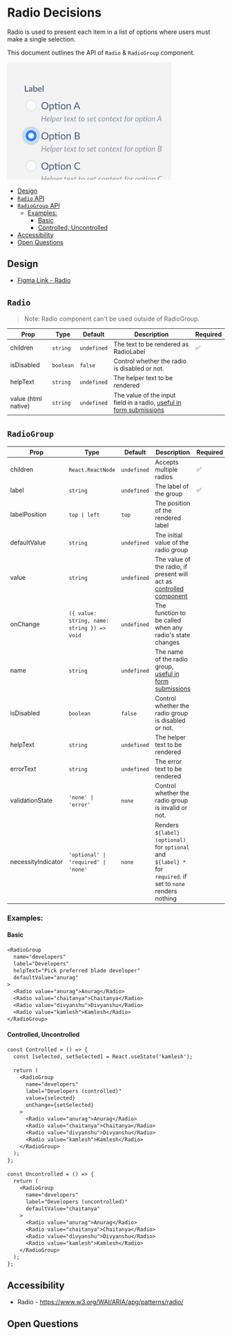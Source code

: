 # Radio Decisions <!-- omit in toc -->

Radio is used to present each item in a list of options where users must make a single selection.

This document outlines the API of `Radio` & `RadioGroup` component.

<img src="./radio_thumbnail.png" alt="Radio component thumbnail" width="380" />

- [Design](#design)
- [`Radio` API](#radio-api)
- [`RadioGroup` API](#radiogroup-api)
  - [Examples:](#examples)
    - [Basic](#basic)
    - [Controlled, Uncontrolled](#controlled-uncontrolled)
- [Accessibility](#accessibility)
- [Open Questions](#open-questions)

## Design

- [Figma Link - Radio](https://www.figma.com/file/jubmQL9Z8V7881ayUD95ps/Blade---Payment-Light?node-id=13133%3A160709)

## `Radio`

> Note: Radio component can't be used outside of RadioGroup.

| Prop                | Type                                    | Default     | Description                                                                                                                                                    | Required |
| ------------------- | --------------------------------------- | ----------- | -------------------------------------------------------------------------------------------------------------------------------------------------------------- | -------- |
| children            | `string`                                | `undefined` | The text to be rendered as RadioLabel                                                                                                                          | ✅       |
| isDisabled          | `boolean`                               | `false`     | Control whether the radio is disabled or not.                                                                                                                  |          |
| helpText            | `string`                                | `undefined` | The helper text to be rendered                                                                                                                                 |          |
| value (html native) | `string`                                | `undefined` | The value of the input field in a radio, [useful in form submissions](https://developer.mozilla.org/en-US/docs/Web/HTML/Element/input/radio#value)             |          |

## `RadioGroup`

| Prop               | Type                                        | Default     | Description                                                                                                                      | Required |
| ------------------ | ------------------------------------------- | ----------- | -------------------------------------------------------------------------------------------------------------------------------- | -------- |
| children           | `React.ReactNode`                           | `undefined` | Accepts multiple radios                                                                                                          | ✅       |
| label              | `string`                                    | `undefined` | The label of the group                                                                                                           | ✅       |
| labelPosition      | `top \| left`                               | `top`       | The position of the rendered label                                                                                               |          |
| defaultValue       | `string`                                    | `undefined` | The initial value of the radio group                                                                                             |          |
| value              | `string`                                    | `undefined` | The value of the radio, if present will act as [controlled component](https://reactjs.org/docs/forms.html#controlled-components) |          |
| onChange           | `({ value: string, name: string }) => void` | `undefined` | The function to be called when any radio's state changes                                                                         |          |
| name               | `string`                                    | `undefined` | The name of the radio group, [useful in form submissions](https://developer.mozilla.org/en-US/docs/Web/HTML/Element/input#name)  |          |
| isDisabled         | `boolean`                                   | `false`     | Control whether the radio group is disabled or not.                                                                              |          |
| helpText           | `string`                                    | `undefined` | The helper text to be rendered                                                                                                   |          |
| errorText          | `string`                                    | `undefined` | The error text to be rendered                                                                                                    |          |
| validationState    | `'none' \| 'error'`                         | `none`      | Control whether the radio group is invalid or not.                                                                               |          |
| necessityIndicator | `'optional' \| 'required' \| 'none'`        | `none`      | Renders `${label} (optional)` for `optional` and `${label} *` for `required`. if set to `none` renders nothing                   |          |

### Examples:

#### Basic

```tsx
<RadioGroup
  name="developers"
  label="Developers"
  helpText="Pick preferred blade developer"
  defaultValue="anurag"
>
  <Radio value="anurag">Anurag</Radio>
  <Radio value="chaitanya">Chaitanya</Radio>
  <Radio value="divyanshu">Divyanshu</Radio>
  <Radio value="kamlesh">Kamlesh</Radio>
</RadioGroup>
```

#### Controlled, Uncontrolled

```tsx
const Controlled = () => {
  const [selected, setSelected] = React.useState('kamlesh');

  return (
    <RadioGroup
      name="developers"
      label="Developers (controlled)"
      value={selected}
      onChange={setSelected}
    >
      <Radio value="anurag">Anurag</Radio>
      <Radio value="chaitanya">Chaitanya</Radio>
      <Radio value="divyanshu">Divyanshu</Radio>
      <Radio value="kamlesh">Kamlesh</Radio>
    </RadioGroup>
  );
};

const Uncontrolled = () => {
  return (
    <RadioGroup 
      name="developers" 
      label="Developers (uncontrolled)" 
      defaultValue="chaitanya"
    >
      <Radio value="anurag">Anurag</Radio>
      <Radio value="chaitanya">Chaitanya</Radio>
      <Radio value="divyanshu">Divyanshu</Radio>
      <Radio value="kamlesh">Kamlesh</Radio>
    </RadioGroup>
  );
};
```

## Accessibility

- Radio - https://www.w3.org/WAI/ARIA/apg/patterns/radio/

## Open Questions
